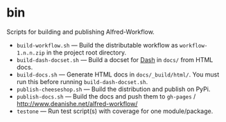 
bin
===

Scripts for building and publishing Alfred-Workflow.

- `build-workflow.sh` — Build the distributable workflow as `workflow-1.n.n.zip` in the project root directory.
- `build-dash-docset.sh` — Build a docset for [Dash][dash] in `docs/` from HTML docs.
- `build-docs.sh` — Generate HTML docs in `docs/_build/html/`. You must run this before running `build-dash-docset.sh`.
- `publish-cheeseshop.sh` — Build the distribution and publish on PyPi.
- `publish-docs.sh` — Build the docs and push them to `gh-pages` / http://www.deanishe.net/alfred-workflow/
- `testone` — Run test script(s) with coverage for one module/package.

[dash]: https://kapeli.com/dash
